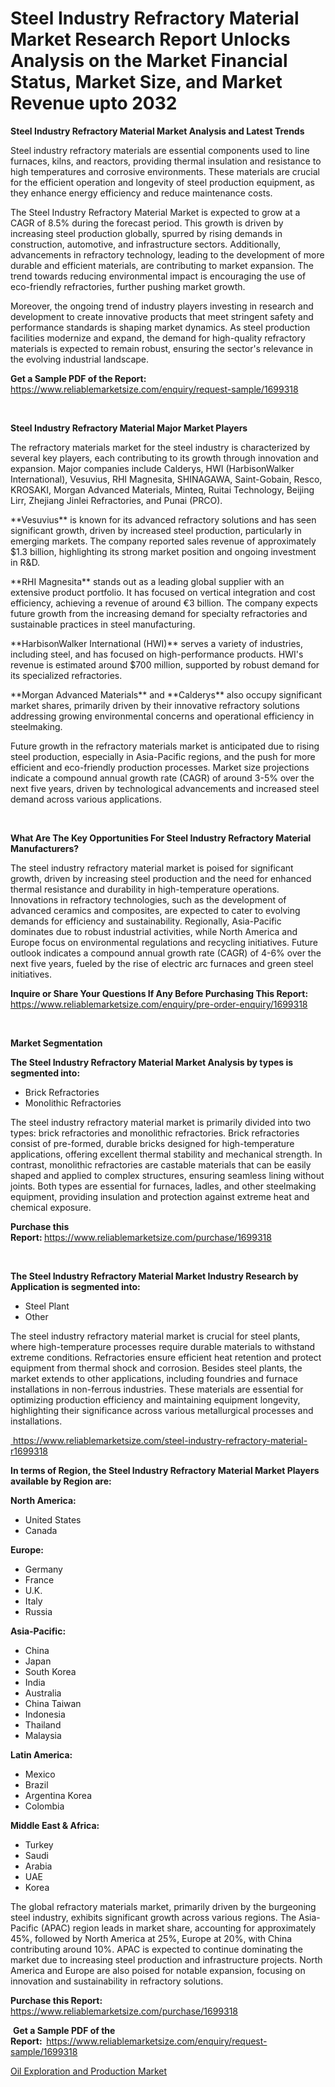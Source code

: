 <p><h1>Steel Industry Refractory Material Market Research Report Unlocks Analysis on the Market Financial Status, Market Size, and Market Revenue upto 2032</h1></p><p><strong>Steel Industry Refractory Material Market Analysis and Latest Trends</strong></p>
<p><p>Steel industry refractory materials are essential components used to line furnaces, kilns, and reactors, providing thermal insulation and resistance to high temperatures and corrosive environments. These materials are crucial for the efficient operation and longevity of steel production equipment, as they enhance energy efficiency and reduce maintenance costs.</p><p>The Steel Industry Refractory Material Market is expected to grow at a CAGR of 8.5% during the forecast period. This growth is driven by increasing steel production globally, spurred by rising demands in construction, automotive, and infrastructure sectors. Additionally, advancements in refractory technology, leading to the development of more durable and efficient materials, are contributing to market expansion. The trend towards reducing environmental impact is encouraging the use of eco-friendly refractories, further pushing market growth.</p><p>Moreover, the ongoing trend of industry players investing in research and development to create innovative products that meet stringent safety and performance standards is shaping market dynamics. As steel production facilities modernize and expand, the demand for high-quality refractory materials is expected to remain robust, ensuring the sector's relevance in the evolving industrial landscape.</p></p>
<p><strong>Get a Sample PDF of the Report:&nbsp;</strong> <a href="https://www.reliablemarketsize.com/enquiry/request-sample/1699318?utm_campaign=1131&utm_medium=2&utm_source=Github&utm_content=ia&utm_term=09012025&utm_id=steel-industry-refractory-material">https://www.reliablemarketsize.com/enquiry/request-sample/1699318</a></p>
<p>&nbsp;</p>
<p><strong>Steel Industry Refractory Material Major Market Players</strong></p>
<p><p>The refractory materials market for the steel industry is characterized by several key players, each contributing to its growth through innovation and expansion. Major companies include Calderys, HWI (HarbisonWalker International), Vesuvius, RHI Magnesita, SHINAGAWA, Saint-Gobain, Resco, KROSAKI, Morgan Advanced Materials, Minteq, Ruitai Technology, Beijing Lirr, Zhejiang Jinlei Refractories, and Punai (PRCO).</p><p>**Vesuvius** is known for its advanced refractory solutions and has seen significant growth, driven by increased steel production, particularly in emerging markets. The company reported sales revenue of approximately $1.3 billion, highlighting its strong market position and ongoing investment in R&D.</p><p>**RHI Magnesita** stands out as a leading global supplier with an extensive product portfolio. It has focused on vertical integration and cost efficiency, achieving a revenue of around €3 billion. The company expects future growth from the increasing demand for specialty refractories and sustainable practices in steel manufacturing.</p><p>**HarbisonWalker International (HWI)** serves a variety of industries, including steel, and has focused on high-performance products. HWI's revenue is estimated around $700 million, supported by robust demand for its specialized refractories.</p><p>**Morgan Advanced Materials** and **Calderys** also occupy significant market shares, primarily driven by their innovative refractory solutions addressing growing environmental concerns and operational efficiency in steelmaking.</p><p>Future growth in the refractory materials market is anticipated due to rising steel production, especially in Asia-Pacific regions, and the push for more efficient and eco-friendly production processes. Market size projections indicate a compound annual growth rate (CAGR) of around 3-5% over the next five years, driven by technological advancements and increased steel demand across various applications.</p></p>
<p>&nbsp;</p>
<p><strong>What Are The Key Opportunities For Steel Industry Refractory Material Manufacturers?</strong></p>
<p><p>The steel industry refractory material market is poised for significant growth, driven by increasing steel production and the need for enhanced thermal resistance and durability in high-temperature operations. Innovations in refractory technologies, such as the development of advanced ceramics and composites, are expected to cater to evolving demands for efficiency and sustainability. Regionally, Asia-Pacific dominates due to robust industrial activities, while North America and Europe focus on environmental regulations and recycling initiatives. Future outlook indicates a compound annual growth rate (CAGR) of 4-6% over the next five years, fueled by the rise of electric arc furnaces and green steel initiatives.</p></p>
<p><strong>Inquire or Share Your Questions If Any Before Purchasing This Report:</strong> <a href="https://www.reliablemarketsize.com/enquiry/pre-order-enquiry/1699318?utm_campaign=1131&utm_medium=2&utm_source=Github&utm_content=ia&utm_term=09012025&utm_id=steel-industry-refractory-material">https://www.reliablemarketsize.com/enquiry/pre-order-enquiry/1699318</a></p>
<p>&nbsp;</p>
<p><strong>Market Segmentation</strong></p>
<p><strong>The Steel Industry Refractory Material Market Analysis by types is segmented into:</strong></p>
<p><ul><li>Brick Refractories</li><li>Monolithic Refractories</li></ul></p>
<p><p>The steel industry refractory material market is primarily divided into two types: brick refractories and monolithic refractories. Brick refractories consist of pre-formed, durable bricks designed for high-temperature applications, offering excellent thermal stability and mechanical strength. In contrast, monolithic refractories are castable materials that can be easily shaped and applied to complex structures, ensuring seamless lining without joints. Both types are essential for furnaces, ladles, and other steelmaking equipment, providing insulation and protection against extreme heat and chemical exposure.</p></p>
<p><strong>Purchase this Report:&nbsp;</strong><a href="https://www.reliablemarketsize.com/purchase/1699318?utm_campaign=1131&utm_medium=2&utm_source=Github&utm_content=ia&utm_term=09012025&utm_id=steel-industry-refractory-material">https://www.reliablemarketsize.com/purchase/1699318</a></p>
<p>&nbsp;</p>
<p><strong>The Steel Industry Refractory Material Market Industry Research by Application is segmented into:</strong></p>
<p><ul><li>Steel Plant</li><li>Other</li></ul></p>
<p><p>The steel industry refractory material market is crucial for steel plants, where high-temperature processes require durable materials to withstand extreme conditions. Refractories ensure efficient heat retention and protect equipment from thermal shock and corrosion. Besides steel plants, the market extends to other applications, including foundries and furnace installations in non-ferrous industries. These materials are essential for optimizing production efficiency and maintaining equipment longevity, highlighting their significance across various metallurgical processes and installations.</p></p>
<p><a href="https://www.reliablemarketsize.com/steel-industry-refractory-material-r1699318?utm_campaign=1131&utm_medium=2&utm_source=Github&utm_content=ia&utm_term=09012025&utm_id=steel-industry-refractory-material">&nbsp;https://www.reliablemarketsize.com/steel-industry-refractory-material-r1699318</a></p>
<p><strong>In terms of Region, the Steel Industry Refractory Material Market Players available by Region are:</strong></p>
<p>
    <p> <strong> North America: </strong>
        <ul>
            <li>United States</li>
            <li>Canada</li>
        </ul>
        </p> 
    <p> <strong> Europe: </strong>
        <ul>
            <li>Germany</li>
            <li>France</li>
            <li>U.K.</li>
            <li>Italy</li>
            <li>Russia</li>
        </ul>
        </p> 
    <p> <strong> Asia-Pacific: </strong>
        <ul>
            <li>China</li>
            <li>Japan</li>
            <li>South Korea</li>
            <li>India</li>
            <li>Australia</li>
            <li>China Taiwan</li>
            <li>Indonesia</li>
            <li>Thailand</li>
            <li>Malaysia</li>
        </ul>
        </p> 
    <p> <strong> Latin America: </strong>
        <ul>
            <li>Mexico</li>
            <li>Brazil</li>
            <li>Argentina Korea</li>
            <li>Colombia</li>
        </ul>
        </p> 
    <p> <strong> Middle East & Africa: </strong>
        <ul>
            <li>Turkey</li>
            <li>Saudi</li>
            <li>Arabia</li>
            <li>UAE</li>
            <li>Korea</li>
        </ul>
    </p>
    </p>
<p><p>The global refractory materials market, primarily driven by the burgeoning steel industry, exhibits significant growth across various regions. The Asia-Pacific (APAC) region leads in market share, accounting for approximately 45%, followed by North America at 25%, Europe at 20%, with China contributing around 10%. APAC is expected to continue dominating the market due to increasing steel production and infrastructure projects. North America and Europe are also poised for notable expansion, focusing on innovation and sustainability in refractory solutions.</p></p>
<p><strong>Purchase this Report: </strong><a href="https://www.reliablemarketsize.com/purchase/1699318?utm_campaign=1131&utm_medium=2&utm_source=Github&utm_content=ia&utm_term=09012025&utm_id=steel-industry-refractory-material">https://www.reliablemarketsize.com/purchase/1699318</a></p>
<p>&nbsp;<strong>Get a Sample PDF of the Report:&nbsp;&nbsp;</strong><a href="https://www.reliablemarketsize.com/enquiry/request-sample/1699318?utm_campaign=1131&utm_medium=2&utm_source=Github&utm_content=ia&utm_term=09012025&utm_id=steel-industry-refractory-material">https://www.reliablemarketsize.com/enquiry/request-sample/1699318</a></p>
<p><strong></strong></p>
<p><p><a href="https://github.com/CliffMedina6/Market-Research-Report-List-7/blob/main/oil-exploration-and-production-market.md?utm_campaign=1131&utm_medium=2&utm_source=Github&utm_content=ia&utm_term=09012025&utm_id=steel-industry-refractory-material">Oil Exploration and Production Market</a></p></p>